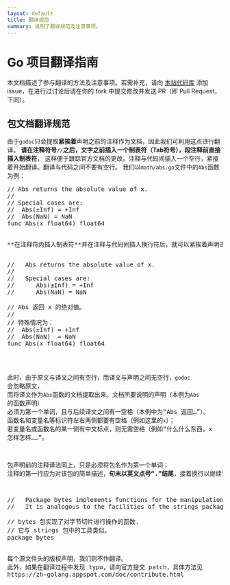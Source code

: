 ```yaml
---
layout: default
title: 翻译规范
summary: 说明了翻译规范及注意事项。
---
```


# Go 项目翻译指南
本文档描述了参与翻译的方法及注意事项。若需补充，请向
[本站代码库](https://github.com/Go-zh/go-zh.github.io)
添加 issue，在进行过讨论后请在你的 fork 中提交修改并发送 PR（即 Pull Request，下同）。

## 包文档翻译规范
由于`godoc`只会提取**紧挨着**声明之前的注释作为文档，因此我们可利用这点进行翻译。
**请在注释符号`//`之后，文字之前插入一个制表符（Tab符号），段注释前直接插入制表符**，
这样便于跟踪官方文档的更改。注释与代码间插入一个空行，紧接着开始翻译。翻译与代码之间不要有空行。
我们以`math/abs.go`文件中的`Abs`函数为例：

<pre>
// Abs returns the absolute value of x.
//
// Special cases are:
//	Abs(±Inf) = +Inf
//	Abs(NaN) = NaN
func Abs(x float64) float64
<pre>

**在注释符内插入制表符**并在注释与代码间插入换行符后，就可以紧挨着声明进行翻译了：

<pre>
//	 Abs returns the absolute value of x.
//
//	 Special cases are:
//		Abs(±Inf) = +Inf
//		Abs(NaN) = NaN

// Abs 返回 x 的绝对值。
//
// 特殊情况为：
//	Abs(±Inf) = +Inf
//	Abs(NaN)  = NaN
func Abs(x float64) float64
</pre>

此时，由于原文与译文之间有空行，而译文与声明之间无空行，`godoc` 会忽略原文，
而将译文作为`Abs`函数的文档提取出来。文档所要说明的声明（本例为`Abs`的函数声明）
必须为第一个单词，且与后续译文之间有一空格（本例中为“Abs 返回…”）。
函数名和变量名等标识符左右两侧都要有空格（例如这里的`x`）；
若变量名或函数名的某一侧有中文标点，则无需空格（例如“什么什么东西，x 怎样怎样……”。

包声明前的注释译法同上，只是必须将包名作为第一个单词；
注释的第一行应为对该包的简单描述，**句末以英文点号“.”结尾**，接着换行以继续详情的翻译。如：

<pre>
//	 Package bytes implements functions for the manipulation of byte slices.
//	 It is analogous to the facilities of the strings package.

// bytes 包实现了对字节切片进行操作的函数.
// 它与 strings 包中的工具类似。
package bytes
<pre>

每个源文件头的版权声明，我们则不作翻译。
此外，如果在翻译过程中发现 typo，请向官方提交 patch，具体方法见
https://zh-golang.appspot.com/doc/contribute.html

